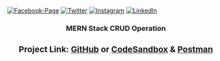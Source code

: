 [![Facebook-Page][facebook-shield]][facebook-url]
[![Twitter][twitter-shield]][twitter-url]
[![Instagram][instagram-shield]][instagram-url]
[![LinkedIn][linkedin-shield]][linkedin-url]

<p align="center">
  <h3 align="center">MERN Stack CRUD Operation
  <div align="center"><h3>Project Link: <a href="https://github.com/rsshonjoydas/crud-operation">GitHub</a> or <a href="https://codesandbox.io/s/github/rsshonjoydas/crud-operation/tree/master/">CodeSandbox</a> & <a href="https://lively-satellite-605194.postman.co/workspace/MERN-Practice~6b134041-1638-456b-8ad2-f72897d12854/collection/16973119-b406973a-7c1a-4d93-8b05-822b16ae3014?ctx=documentation">Postman</a> </h3></div>


<!-- MARKDOWN LINKS & IMAGES -->

[facebook-shield]: https://img.shields.io/badge/-Facebook-black.svg?style=flat-square&logo=facebook&color=555&logoColor
[facebook-url]: https://facebook.com/rsshonjoydas
[twitter-shield]: https://img.shields.io/badge/-Facebook-black.svg?style=flat-square&logo=twitter&color=555&logoColor
[twitter-url]: https://twitter.com/rsshonjoydas
[instagram-shield]: https://img.shields.io/badge/-Instagram-black.svg?style=flat-square&logo=instagram&color=555&logoColor
[instagram-url]: https://instagram.com/rsshonjoydas
[linkedin-shield]: https://img.shields.io/badge/-LinkedIn-black.svg?style=flat-square&logo=linkedin&colorB
[linkedin-url]: https://linkedin.com/in/rsshonjoydas